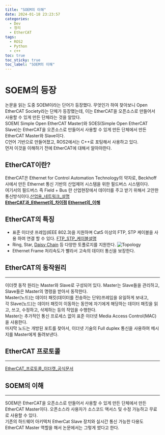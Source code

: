 ```yaml
---
title: "SOEM의 이해"
date: 2024-01-18 23:23:57
categories:
  - Dev
  - 정리
  - EtherCAT
tags:
  - ROS2
  - Python
  - c++
toc: true
toc_sticky: true
toc_label: "SOEM의 이해"
---
```


# SOEM의 등장  
논문을 읽는 도중 SOEM이라는 단어가 등장했다. 무엇인가 하여 찾아보니 Open EtherCAT Society라는 단체가 등장했는데, 이는 EtherCAT을 오픈소스로 만들어서 사용할 수 있게 만든 단체라는 것을 알았다.     
SOEM( Simple Open EtherCAT Master)와 SOES(Simple Open EtherCAT Slave)는 EtherCAT을 오픈소스로 만들어서 사용할 수 있게 만든 단체에서 만든 EtherCAT Master와 Slave이다.  
C언어 기반으로 만들어졌고, ROS2에서는 C++로 포팅해서 사용하고 있다.  
먼저 이것을 이해하기 전에 EtherCAT에 대해서 알아야한다.
  

## EtherCAT이란?
EtherCAT은 Ethernet for Control Automation Technology의 약자로, Beckhoff사에서 만든 Ethernet 통신 기반의 산업제어 시스템을 위한 필드버스 시스템이다.   
여기서의 필드버스 즉 Field + Bus 란 산업현장에서 데이터를 주고 받기 위해서 고안한 통신방식이다.[산업용_네트워크_설명](https://blog.naver.com/3lastbaek5/222046923267)    
[**EtherCAT과_Ethernet의_차이점**](https://blog.naver.com/3lastbaek5/222037727570) [**Ethernet의_이해**](https://blog.naver.com/haeri056/220805367585)    
      

## EtherCAT의 특징
* 표준 이더넷 프레임(IEEE 802.3)을 지원하며 Cat5 이상의 FTP, STP 케이블을 사용 하여 연결 할 수 있다. [FTP_STP_케이블설명](https://blog.naver.com/zeratuss/221961962993)
* Ring, Star, [Daisy Chain](https://ko.wikipedia.org/wiki/데이지_체인) 등 다양한 토폴로지를 지원한다. 
![Topology](https://www.google.com/url?sa=i&url=https%3A%2F%2Fsimple.wikipedia.org%2Fwiki%2FNetwork_topology&psig=AOvVaw3nvhzvWeQZ0Uyd2uR_BA5L&ust=1705670490270000&source=images&cd=vfe&opi=89978449&ved=0CBIQjRxqFwoTCLCS1O-D54MDFQAAAAAdAAAAABAD)   
* Ethernet Frame 처리속도가 빨라서 고속의 데이터 통신을 보장한다. 
      
     
## EtherCAT의 동작원리
---
이더캣 동작 원리는 Master와 Slave로 구성되어 있다. Master는 Slave들을 관리하고, Slave들은 Master의 명령을 받아서 동작한다.   
Master(노드)는 데이터 패킷(데이터를 전송하는 단위)프레임을 유일하게 보내고,   
각 Slave(노드)는 데이터 패킷이 이동하는 동안에 자기에게 해당하는 데이터 패킷을 읽고, 쓰고, 수정하고, 삭제하는 등의 작업을 수행한다.   
Master는 추가적인 통신 프로세스 없이 표준 이더넷 Media Access Control(MAC)을 사용한다.   
마지막 노드는 개방된 포트를 찾아서, 이더넷 기술의 Full duplex 통신을 사용하여 메시지를 Master에게 돌려보낸다. 

## EtherCAT 프로토콜
---
[EtherCAT_프로토콜_이더캣_공식문서](https://www.ethercat.org/download/documents/ETG_Brochure_KOR.pdf)    

## SOEM의 이해
---
SOEM은 EtherCAT을 오픈소스로 만들어서 사용할 수 있게 만든 단체에서 만든 EtherCAT Master이다. 오픈소스라 사용자가 소스코드 액서스 및 수정 가능하고 무료로 사용할 수 있다.   
기존의 하드웨어 아키텍처 EtherCat Slave 장치와 실시간 통신 가능한 다용도 EtherCAT Master 역할을 해서 논문에서는 그렇게 썼다고 한다. 

